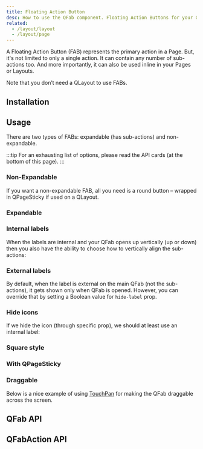 ```yaml
---
title: Floating Action Button
desc: How to use the QFab component. Floating Action Buttons for your Quasar app.
related:
  - /layout/layout
  - /layout/page
---
```


A Floating Action Button (FAB) represents the primary action in a Page. But, it's not limited to only a single action. It can contain any number of sub-actions too. And more importantly, it can also be used inline in your Pages or Layouts.

Note that you don’t need a QLayout to use FABs.

## Installation
<doc-installation :components="['QFab', 'QFabAction']" />

## Usage
There are two types of FABs: expandable (has sub-actions) and non-expandable.

:::tip
For an exhausting list of options, please read the API cards (at the bottom of this page).
:::

### Non-Expandable
If you want a non-expandable FAB, all you need is a round button – wrapped in QPageSticky if used on a QLayout.

<doc-example title="Non expandable" file="QFab/NonExpandable" />

### Expandable

<doc-example title="Expandable" file="QFab/Expandable" />

### Internal labels <q-badge align="top" label="v1.9+" />

<doc-example title="Internal label" file="QFab/InternalLabel" />

<doc-example title="Toggling internal label" file="QFab/InternalLabelToggling" />

When the labels are internal and your QFab opens up vertically (up or down) then you also have the ability to choose how to vertically align the sub-actions:

<doc-example title="Vertical actions alignment" file="QFab/VerticalActionsAlignment" />

### External labels <q-badge align="top" label="v1.9+" />

By default, when the label is external on the main QFab (not the sub-actions), it gets shown only when QFab is opened. However, you can override that by setting a Boolean value for `hide-label` prop.

<doc-example title="External label" file="QFab/ExternalLabel" />

<doc-example title="Custom styled external label" file="QFab/ExternalLabelStyled" />

<doc-example title="Toggling external label" file="QFab/ExternalLabelToggling" />

### Hide icons <q-badge align="top" label="v1.9.14+" />

If we hide the icon (through specific prop), we should at least use an internal label:

<doc-example title="Hide icon" file="QFab/HideIcon" />

### Square style <q-badge align="top" label="v1.9+" />

<doc-example title="Square style" file="QFab/SquareStyle" />

### With QPageSticky

<doc-example title="With QPageSticky" file="QFab/PageSticky" />

### Draggable

Below is a nice example of using [TouchPan](/vue-directives/touch-pan) for making the QFab draggable across the screen.

<doc-example title="Draggable" file="QFab/Draggable" />

## QFab API
<doc-api file="QFab" />

## QFabAction API
<doc-api file="QFabAction" />
